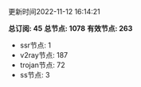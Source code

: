 更新时间2022-11-12 16:14:21

**总订阅: 45**
**总节点: 1078**
**有效节点: 263**
- ssr节点: 1
- v2ray节点: 187
- trojan节点: 72
- ss节点: 3
